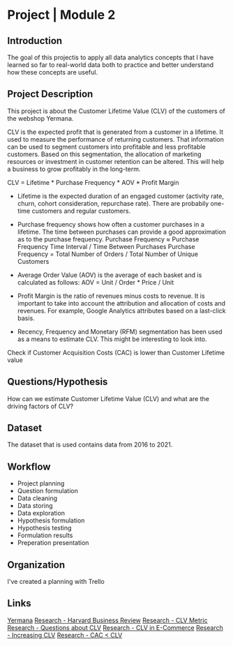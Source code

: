 # Project | Module 2


## Introduction

The goal of this projectis to apply all data analytics concepts that I have learned so far to real-world data both to practice and better understand how these concepts are useful. 


## Project Description
This project is about the Customer Lifetime Value (CLV) of the customers of the webshop Yermana.

CLV is the expected profit that is generated from a customer in a lifetime. It used to measure the performance of returning customers. That information can be used to segment customers into profitable and less profitable customers. Based on this segmentation, the allocation of marketing resources or investment in customer retention can be altered. This will help a business to grow profitably in the long-term.

CLV = Lifetime * Purchase Frequency * AOV * Profit Margin

- Lifetime is the expected duration of an engaged customer (activity rate, churn, cohort consideration, repurchase rate). There are probabily one-time customers and regular customers.

- Purchase frequency shows how often a customer purchases in a lifetime. The time between purchases can provide a good approximation as to the purchase frequency. Purchase Frequency ≈ Purchase Frequency Time Interval / Time Between Purchases
Purchase Frequency = Total Number of Orders / Total Number of Unique Customers

- Average Order Value (AOV) is the average of each basket and is calculated as follows: AOV = Unit / Order * Price / Unit

- Profit Margin is the ratio of revenues minus costs to revenue. It is important to take into account the attribution and allocation of costs and revenues. For example, Google Analytics attributes based on a last-click basis.

* Recency, Frequency and Monetary (RFM) segmentation has been used as a means to estimate CLV. This might be interesting to look into.

Check if Customer Acquisition Costs (CAC) is lower than Customer Lifetime value

## Questions/Hypothesis
How can we estimate Customer Lifetime Value (CLV) and what are the driving factors of CLV?

## Dataset
The dataset that is used contains data from 2016 to 2021.

## Workflow
- Project planning
- Question formulation
- Data cleaning
- Data storing
- Data exploration
- Hypothesis formulation
- Hypothesis testing
- Formulation results
- Preperation presentation

## Organization
I've created a planning with Trello

## Links
[Yermana](https://yermana.com)
[Research - Harvard Business Review](https://hbr.org/2014/07/how-valuable-are-your-customers)
[Research - CLV Metric](https://crealytics.com/blog/lifetime-value-important-metric-ecommerce/)
[Research - Questions about CLV](https://retina.ai/blog/questions-about-clv/)
[Research - CLV in E-Commerce](https://medium.com/analytics-and-data/on-customer-lifetime-value-in-ecommerce-d3c151c6fdc0)
[Research - Increasing CLV](https://s3-eu-west-1.amazonaws.com/d.receiptful.com/conversio-increase-customer-lifetime-value.pdf)
[Research - CAC < CLV](https://exponea.com/blog/customer-lifetime-value-guide/)
